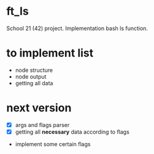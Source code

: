 # ft_ls
School 21 (42) project. Implementation bash ls function.

# to implement list
- node structure
- node output
- getting all data

# next version
- [X] args and flags parser
- [X]  getting all **necessary** data according to flags
- implement some certain flags
